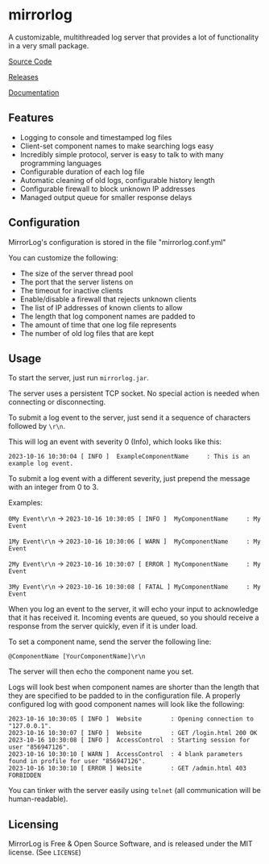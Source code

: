 # mirrorlog

A customizable, multithreaded log server that provides a lot of functionality in a very small package.

[Source Code](https://github.com/lavajuno/mirrorlog)

[Releases](https://github.com/lavajuno/mirrorlog/releases)

[Documentation](jdoc/index.html)

## Features
 - Logging to console and timestamped log files
 - Client-set component names to make searching logs easy
 - Incredibly simple protocol, server is easy to talk to with many programming languages
 - Configurable duration of each log file
 - Automatic cleaning of old logs, configurable history length
 - Configurable firewall to block unknown IP addresses
 - Managed output queue for smaller response delays

## Configuration
MirrorLog's configuration is stored in the file "mirrorlog.conf.yml"

You can customize the following:
 - The size of the server thread pool
 - The port that the server listens on
 - The timeout for inactive clients
 - Enable/disable a firewall that rejects unknown clients
 - The list of IP addresses of known clients to allow
 - The length that log component names are padded to
 - The amount of time that one log file represents
 - The number of old log files that are kept

## Usage
To start the server, just run `mirrorlog.jar`.

The server uses a persistent TCP socket. No special action is needed when connecting or disconnecting.

To submit a log event to the server, just send it a sequence of characters followed by `\r\n`.

This will log an event with severity 0 (Info), which looks like this:

`2023-10-16 10:30:04 [ INFO ]  ExampleComponentName     : This is an example log event.`

To submit a log event with a different severity, just prepend the message with an integer from 0 to 3.

Examples:

`0My Event\r\n` -> `2023-10-16 10:30:05 [ INFO ]  MyComponentName     : My Event`

`1My Event\r\n` -> `2023-10-16 10:30:06 [ WARN ]  MyComponentName     : My Event`

`2My Event\r\n` -> `2023-10-16 10:30:07 [ ERROR ] MyComponentName     : My Event`

`3My Event\r\n` -> `2023-10-16 10:30:08 [ FATAL ] MyComponentName     : My Event`

When you log an event to the server, it will echo your input to acknowledge that it has received it.
Incoming events are queued, so you should receive a response from the server quickly, even if it is under load.

To set a component name, send the server the following line: 

`@ComponentName [YourComponentName]\r\n`

The server will then echo the component name you set.

Logs will look best when component names are shorter than the length that they are specified to be padded to in the configuration file. A properly configured log with good component names will look like the following:

```
2023-10-16 10:30:05 [ INFO ]  Website        : Opening connection to "127.0.0.1".
2023-10-16 10:30:07 [ INFO ]  Website        : GET /login.html 200 OK
2023-10-16 10:30:08 [ INFO ]  AccessControl  : Starting session for user "856947126".
2023-10-16 10:30:10 [ WARN ]  AccessControl  : 4 blank parameters found in profile for user "856947126".
2023-10-16 10:30:10 [ ERROR ] Website        : GET /admin.html 403 FORBIDDEN
```

You can tinker with the server easily using `telnet` (all communication will be human-readable).

## Licensing
MirrorLog is Free & Open Source Software, and is released under the MIT license. (See `LICENSE`)

